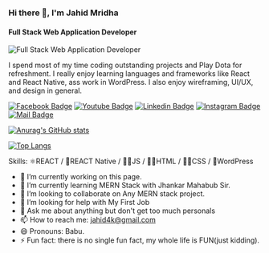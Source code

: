 ### Hi there 👋, I'm Jahid Mridha
#### Full Stack Web Application Developer
![Full Stack Web Application Developer](https://scontent.fdac31-1.fna.fbcdn.net/v/t1.6435-9/s960x960/201074649_4005435299572996_2147733011759209056_n.jpg?_nc_cat=111&ccb=1-5&_nc_sid=e3f864&_nc_eui2=AeGrODBAMY6kMwC89QzWRYNyBv6Sw_349sQG_pLD_fj2xFPvggwcYeT5Dq7x00hCWan6wtUnpl-2cx6wutrKZGtH&_nc_ohc=zlZTTlIFm3MAX_yi6x3&_nc_ht=scontent.fdac31-1.fna&oh=d62ba221ff1a6867be73c1dc311782dc&oe=61644641)

I spend most of my time coding outstanding projects and Play Dota for refreshment. I really enjoy learning languages and frameworks like React and React Native, ass work in WordPress. I also enjoy wireframing, UI/UX, and design in general. 

[![Facebook Badge](https://img.shields.io/badge/Facebook-1877F2?style=for-the-badge&logo=facebook&logoColor=white)](https://facebook.com/hasanmehdi9371) [![Youtube Badge](https://img.shields.io/badge/YouTube-FF0000?style=for-the-badge&logo=youtube&logoColor=white)](https://youtube.com/https://www.youtube.com/channel/UCfmY-Nq4DbAOph_87QCouPQ) [![Linkedin Badge](https://img.shields.io/badge/LinkedIn-0077B5?style=for-the-badge&logo=linkedin&logoColor=white)](https://www.linkedin.com/in/hasan-mehdi-98472277//) [![Instagram Badge](https://img.shields.io/badge/Instagram-E4405F?style=for-the-badge&logo=instagram&logoColor=white)](https://instagram.com/jahid4k//) [![Mail Badge](https://img.shields.io/badge/Gmail-D14836?style=for-the-badge&logo=gmail&logoColor=white)](mailto:jahid4k@gmail.com)

[![Anurag's GitHub stats](https://github-readme-stats.vercel.app/api?username=Mehdi39)](https://github.com/anuraghazra/github-readme-stats)

[![Top Langs](https://github-readme-stats.vercel.app/api/top-langs/?username=anuraghazra&layout=compact)](https://github.com/anuraghazra/github-readme-stats)

Skills: ⚛REACT / 📱REACT Native / 👩‍💻JS / 👩‍💻HTML / 👩‍💻CSS / 📃WordPress

- 🔭 I’m currently working on this page. 
- 🌱 I’m currently learning MERN Stack with Jhankar Mahabub Sir. 
- 👯 I’m looking to collaborate on Any MERN stack project. 
- 🤔 I’m looking for help with My First Job 
- 💬 Ask me about anything but don't get too much personals 
- 📫 How to reach me: jahid4k@gmail.com 
- 😄 Pronouns: Babu. 
- ⚡ Fun fact: there is no single fun fact, my whole life is FUN(just kidding). 
